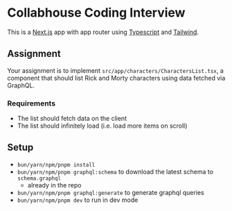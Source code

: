# Collabhouse Coding Interview

This is a [Next.js](https://nextjs.org/) app with app router using [Typescript](https://www.typescriptlang.org/) and [Tailwind](tailwindcss.com).

## Assignment

Your assignment is to implement `src/app/characters/CharactersList.tsx`, a component that should list Rick and Morty characters using data fetched via GraphQL.

### Requirements

- The list should fetch data on the client
- The list should infinitely load (i.e. load more items on scroll)

## Setup

- `bun/yarn/npm/pnpm install`
- `bun/yarn/npm/pnpm graphql:schema` to download the latest schema to `schema.graphql`
  - already in the repo
- `bun/yarn/npm/pnpm graphql:generate` to generate graphql queries
- `bun/yarn/npm/pnpm dev` to run in dev mode
